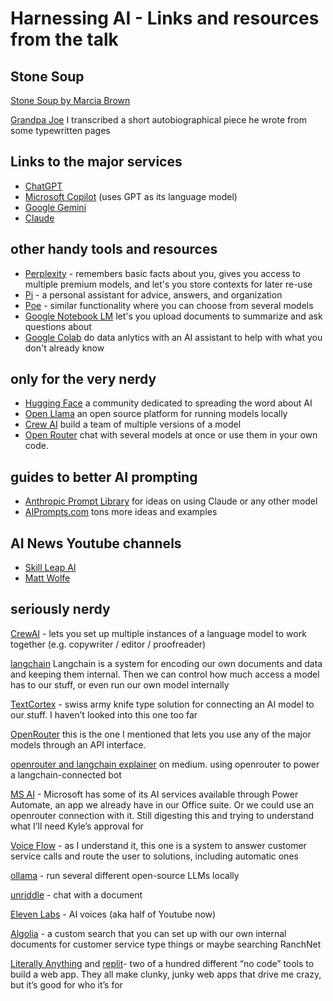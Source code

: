 # Harnessing AI - Links and resources from the talk


## Stone Soup

[Stone Soup by Marcia Brown](https://www.amazon.com/dp/0689711034/)

[Grandpa Joe](https://docs.google.com/document/d/1csRjBLli44oVr-jmAFpW6jpABAaKC_GzWg10AlrUrVg/edit) I transcribed a short autobiographical piece he wrote from some typewritten pages

## Links to the major services

* [ChatGPT](https://chat.openai/)
* [Microsoft Copilot](https://copilot.microsoft.com/) (uses GPT as its language model)
* [Google Gemini](https://gemini.google.com/app) 
* [Claude](https://claude.ai)

## other handy tools and resources

* [Perplexity](https://www.perplexity.ai/) - remembers basic facts about you, gives you access to multiple premium models, and let's you store contexts for later re-use
* [Pi](https://pi.ai/) - a personal assistant for advice, answers, and organization
* [Poe](https://poe.com/) - similar functionality where you can choose from several models
* [Google Notebook LM](https://notebooklm.google.com/) let's you upload documents to summarize and ask questions about
* [Google Colab](https://colab.research.google.com/) do data anlytics with an AI assistant to help with what you don't already know

## only for the very nerdy

* [Hugging Face](https://huggingface.co/) a community dedicated to spreading the word about AI
* [Open Llama](https://github.com/openlm-research/open_llama) an open source platform for running models locally
* [Crew AI](https://www.crewai.com/)  build a team of multiple versions of a model
* [Open Router](https://openrouter.ai/)  chat with several models at once or use them in your own code.


## guides to better AI prompting

* [Anthropic Prompt Library](https://docs.anthropic.com/claude/page/prompts) for ideas on using Claude or any other model
* [AIPrompts.com](https://allprompts.com/) tons more ideas and examples

## AI News Youtube channels
* [Skill Leap AI](https://www.youtube.com/@SkillLeapAI)
* [Matt Wolfe](https://www.youtube.com/@mreflow)

## seriously nerdy


[CrewAI](https://www.crewai.com/) - lets you set up multiple instances of a language model to work together (e.g. copywriter / editor / proofreader)
 
[langchain](https://python.langchain.com/)  Langchain is a system for encoding our own documents and data and keeping them internal. Then we can control how much access a model has to our stuff, or even run our own model internally
 
[TextCortex](https://textcortex.com/) - swiss army knife type solution for connecting an AI model to our stuff. I haven’t looked into this one too far
 
[OpenRouter](https://openrouter.ai/)  this is the one I mentioned that lets you use any of the major models through an API interface.
 
[openrouter and langchain explainer](https://medium.com/@gal.peretz/openrouter-langchain-leverage-opensource-models-without-the-ops-hassle-9ffbf0016da7) on medium.  using openrouter to power a langchain-connected bot
 
[MS AI](https://learn.microsoft.com/en-us/power-automate/get-started-with-copilot)  - Microsoft has some of its AI services available through Power Automate, an app we already have in our Office suite.  Or we could use an openrouter connection with it.  Still digesting this and trying to understand what I’ll need Kyle’s approval for
 
[Voice Flow](https://www.voiceflow.com/) - as I understand it, this one is a system to answer customer service calls and route the user to solutions, including automatic ones
 
[ollama](https://ollama.com/) - run several different open-source LLMs locally
 
[unriddle](https://www.unriddle.ai/) - chat with a document
 
[Eleven Labs](https://elevenlabs.io/) - AI voices (aka half of Youtube now)
 
[Algolia](https://www.algolia.com/) - a custom search that you can set up with our own internal documents for customer service type things or maybe searching RanchNet
 
[Literally Anything](https://www.literallyanything.io/)   and     [replit](https://replit.com/)- two of a hundred different “no code” tools to build a web app. They all make clunky, junky web apps that drive me crazy, but it’s good for who it’s for
 
